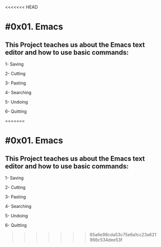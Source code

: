 <<<<<<< HEAD
# #0x01. Emacs

## This Project teaches us about the Emacs text editor and how to use basic commands:

1- Saving 

2- Cutting 

3- Pasting 

4- Searching 

5- Undoing 

6- Quitting 

=======
# #0x01. Emacs

## This Project teaches us about the Emacs text editor and how to use basic commands:

1- Saving 

2- Cutting 

3- Pasting 

4- Searching 

5- Undoing 

6- Quitting 

>>>>>>> 65a6e98cda53c75e6a1cc23a621966c534dee53f

